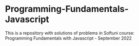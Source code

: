 # Programming-Fundamentals-Javascript
This is a repository with solutions of problems in Softuni course: Programming Fundamentals with Javascript - September 2022
